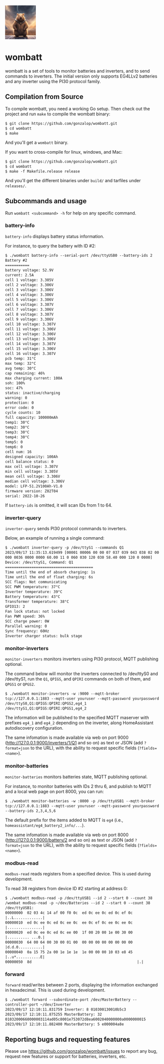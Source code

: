 ![wombatt logo](https://github.com/gonzalop/wombatt/blob/main/extras/wombatt-small.jpg?raw=true)
# wombatt

wombatt is a set of tools to monitor batteries and inverters, and to send commands to inverters.
The initial version only supports EG4LLv2 batteries and any inverter using the PI30 protocol family.

## Compilation from Source

To compile wombatt, you need a working Go setup. Then check out the project and run `make` to compile the wombatt binary:

~~~
$ git clone https://github.com/gonzalop/wombatt.git
$ cd wombatt
$ make
~~~

And you'll get a `wombatt` binary.

If you want to cross-compile for linux, windows, and Mac:

~~~
$ git clone https://github.com/gonzalop/wombatt.git
$ cd wombatt
$ make -f Makefile.release release
~~~

And you'll get the different binaries under `build/` and tarfiles under `releases/`.

## Subcommands and usage
Run `wombatt <subcommand> -h` for help on any specific command.

### battery-info
`battery-info` displays battery status information.

For instance, to query the battery with ID #2:
~~~
$ ./wombatt battery-info --serial-port /dev/ttyUSB0 --battery-ids 2
Battery #2
===========
battery voltage: 52.9V
current: 2.5A
cell 1 voltage: 3.305V
cell 2 voltage: 3.306V
cell 3 voltage: 3.306V
cell 4 voltage: 3.306V
cell 5 voltage: 3.306V
cell 6 voltage: 3.307V
cell 7 voltage: 3.306V
cell 8 voltage: 3.307V
cell 9 voltage: 3.306V
cell 10 voltage: 3.307V
cell 11 voltage: 3.306V
cell 12 voltage: 3.306V
cell 13 voltage: 3.306V
cell 14 voltage: 3.307V
cell 15 voltage: 3.306V
cell 16 voltage: 3.307V
pcb temp: 31°C
max temp: 32°C
avg temp: 30°C
cap remaining: 46%
max charging current: 100A
soh: 100%
soc: 47%
status: inactive/charging
warning: 0
protection: 0
error code: 0
cycle counts: 10
full capacity: 100000mAh
temp1: 30°C
temp2: 30°C
temp3: 30°C
temp4: 30°C
temp5: 0
temp6: 0
cell num: 16
designed capacity: 100Ah
cell balance status: 0
max cell voltage: 3.307V
min cell voltage: 3.305V
mean cell voltage: 3.306V
median cell voltage: 3.306V
model: LFP-51.2V100Ah-V1.0
firmware version: Z02T04
serial: 2022-10-26
~~~

If `battery-ids` is omitted, it will scan IDs from 1 to 64.

### inverter-query
`inverter-query` sends PI30 protocol commands to inverters.

Below, an example of running a single command:
~~~
$ ./wombatt inverter-query -p /dev/ttyS1 --commands Q1
2023/09/17 11:35:13.619499 [00001 00006 00 00 07 037 039 043 038 02 00 000 0036 0000 0000 60.00 11 0 060 030 120 030 58.40 000 120 0 0000]
Device: /dev/ttyS1, Command: Q1
========================================
Time until the end of absorb charging: 1s
Time until the end of float charging: 6s
SCC flags: Not communicating
SCC PWM temperature: 37°C
Inverter temperature: 39°C
Battery temperature: 43°C
Transformer temperature: 38°C
GPIO13: 2
Fan lock status: not locked
Fan PWM speed: 36%
SCC charge power: 0W
Parallel warning: 0
Sync frequency: 60Hz
Inverter charger status: bulk stage
~~~

### monitor-inverters
`monitor-inverters` monitors inverters using PI30 protocol, MQTT publishing optional.

The command below will monitor the inverters connected to /dev/ttyS0 and
/dev/ttyS1, run the `Q1`, `QPIGS`, and `QPIRI` commands on both of them,
and `QPGS1` or `QPGS2`.

~~~
$ ./wombatt monitor-inverters -w :9000 --mqtt-broker tcp://127.0.0.1:1883 --mqtt-user youruser --mqtt-password yourpassword /dev/ttyS0,Q1:QPIGS:QPIRI:QPGS2,eg4_1 /dev/ttyS1,Q1:QPIGS:QPIRI:QPGS1,eg4_2
~~~

The information will be published to the specified MQTT maserver with prefixes `eg4_1`
and `eg4_2` depending on the inverter, along HomeAssistant autodiscovery configuration.

The same infomation is made available via web on port 9000
(http://127.0.0.1:9000/inverters/1/Q1 and so on) as text or JSON (add
`?format=json` to the URL), with the ability to request specific
fields (`?fields=<name>`).

### monitor-batteries
`monitor-batteries` monitors batteries state, MQTT publishing optional.

For instance, to monitor batteries with IDs 2 thru 6, and publish to MQTT and a local web page on port 8000, you can run:
~~~
$ ./wombatt monitor-batteries -w :8000 -p /dev/ttyUSB1 --mqtt-broker tcp://127.0.0.1:1883 --mqtt-user youruser --mqtt-password yourpassword --battery-ids 2,3,4,5,6
~~~

The default prefix for the items added to MQTT is `eg4` (i.e., `homeassistant/eg4_battery2_info/...`).

The same infomation is made available via web on port 8000
(http://127.0.0.1:9000/battery/2 and so on) as text or JSON (add
`?format=json` to the URL), with the ability to request specific
fields (`?fields=<name>`).

### modbus-read
`modbus-read` reads registers from a specified device. This is used during development.

To read 38 registers from device ID #2 starting at address 0:
~~~
$ ./wombatt modbus-read -p /dev/ttyUSB1 --id 2 --start 0 --count 38
/wombat modbus-read -p ~/dev/Batteries --id 2 --start 0 --count 38
/dev/ttyUSB1:
00000000  02 03 4c 14 af 00 f0 0c  ed 0c ee 0c ed 0c ef 0c  |..L.............|
00000010  ed 0c ee 0c ed 0c ee 0c  ee 0c ef 0c ee 0c ee 0c  |................|
00000020  ed 0c ee 0c ed 0c ee 00  1f 00 20 00 1e 00 30 00  |.......... ...0.|
00000030  64 00 64 00 30 00 01 00  00 00 00 00 00 00 00 00  |d.d.0...........|
00000040  0a 15 75 2a 00 1e 1e 1e  1e 00 00 00 10 03 e8 45  |..u*...........E|
00000050  8d                                                |.|
~~~


### forward
`forward` read/writes between 2 ports, displaying the information exchanged in hexadecimal. This is used during development.

~~~
$ ./wombatt forward --subordinate-port /dev/MasterBattery --controller-port ~/dev/Inverter
2023/09/17 12:10:11.831759 Inverter: 8 010300130010b5c3
2023/09/17 12:10:11.875255 MasterBattery: 32 01032000660000003114ad05c8001e753072d8ea6002040000000a0000000015
2023/09/17 12:10:11.882400 MasterBattery: 5 e000004a8e
~~~

## Reporting bugs and requesting features
Please use https://github.com/gonzalop/wombatt/issues to report any bug, request new features
or support for batteries, inverters, etc.

